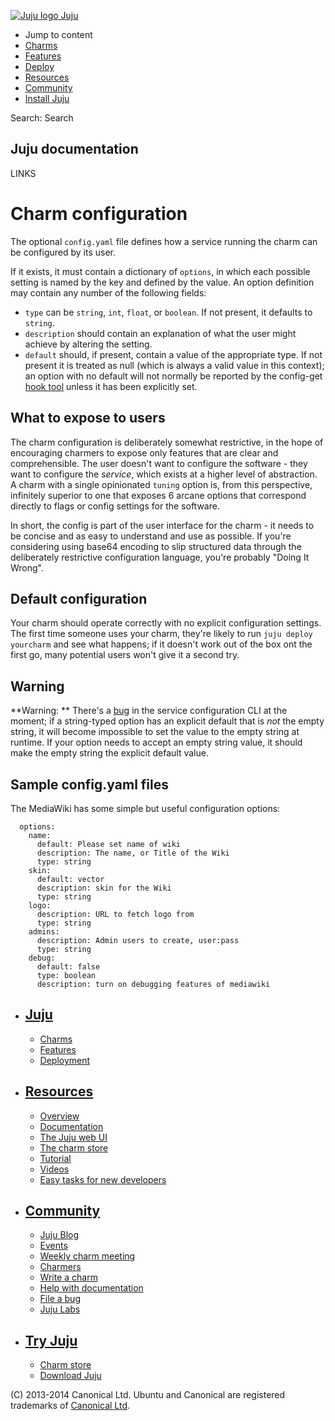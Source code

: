 [ ![Juju logo](//assets.ubuntu.com/sites/ubuntu/latest/u/img/logo.png) Juju
](https://juju.ubuntu.com/)

  - Jump to content
  - [Charms](https://juju.ubuntu.com/charms/)
  - [Features](https://juju.ubuntu.com/features/)
  - [Deploy](https://juju.ubuntu.com/deployment/)
  - [Resources](https://juju.ubuntu.com/resources/)
  - [Community](https://juju.ubuntu.com/community/)
  - [Install Juju](https://juju.ubuntu.com/download/)

Search: Search

## Juju documentation

LINKS

# Charm configuration

The optional `config.yaml` file defines how a service running the charm can be
configured by its user.

If it exists, it must contain a dictionary of `options`, in which each possible
setting is named by the key and defined by the value. An option definition may
contain any number of the following fields:

  - `type` can be `string`, `int`, `float`, or `boolean`. If not present, it defaults to `string`.
  - `description` should contain an explanation of what the user might achieve by altering the setting.
  - `default` should, if present, contain a value of the appropriate type. If not present it is treated as null (which is always a valid value in this context); an option with no default will not normally be reported by the config-get [hook tool](./authors-hook-environment.html) unless it has been explicitly set.

## What to expose to users

The charm configuration is deliberately somewhat restrictive, in the hope of
encouraging charmers to expose only features that are clear and comprehensible.
The user doesn't want to configure the software - they want to configure the
_service_, which exists at a higher level of abstraction. A charm with a single
opinionated `tuning` option is, from this perspective, infinitely superior to
one that exposes 6 arcane options that correspond directly to flags or config
settings for the software.

In short, the config is part of the user interface for the charm - it needs to
be concise and as easy to understand and use as possible. If you're considering
using base64 encoding to slip structured data through the deliberately
restrictive configuration language, you're probably "Doing It Wrong".

## Default configuration

Your charm should operate correctly with no explicit configuration settings. The
first time someone uses your charm, they're likely to run `juju deploy
yourcharm` and see what happens; if it doesn't work out of the box ont the first
go, many potential users won't give it a second try.

## Warning

**Warning: ** There's a [bug](https://bugs.launchpad.net/juju-core/+bug/1194945) in the service configuration CLI at the moment; if a string-typed option has an explicit default that is _not_ the empty string, it will become impossible to set the value to the empty string at runtime. If your option needs to accept an empty string value, it should make the empty string the explicit default value.

## Sample config.yaml files

The MediaWiki has some simple but useful configuration options:

      options:
        name:
          default: Please set name of wiki
          description: The name, or Title of the Wiki
          type: string
        skin:
          default: vector
          description: skin for the Wiki
          type: string
        logo:
          description: URL to fetch logo from
          type: string
        admins:
          description: Admin users to create, user:pass
          type: string
        debug:
          default: false
          type: boolean
          description: turn on debugging features of mediawiki

  - ## [Juju](/)

    - [Charms](/charms/)
    - [Features](/features/)
    - [Deployment](/deployment/)
  - ## [Resources](/resources/)

    - [Overview](/resources/overview/)
    - [Documentation](/docs/)
    - [The Juju web UI](/resources/juju-gui/)
    - [The charm store](/docs/authors-charm-store.html)
    - [Tutorial](/docs/getting-started.html#test)
    - [Videos](/resources/videos/)
    - [Easy tasks for new developers](/resources/easy-tasks-for-new-developers/)
  - ## [Community](/community)

    - [Juju Blog](/community/blog/)
    - [Events](/events/)
    - [Weekly charm meeting](/community/weekly-charm-meeting/)
    - [Charmers](/community/charmers/)
    - [Write a charm](/docs/authors-charm-writing.html)
    - [Help with documentation](/docs/contributing.html)
    - [File a bug](https://bugs.launchpad.net/juju-core/+filebug)
    - [Juju Labs](/communiy/labs/)
  - ## [Try Juju](https://jujucharms.com/sidebar/)

    - [Charm store](https://jujucharms.com/)
    - [Download Juju](/download/)

(C) 2013-2014 Canonical Ltd. Ubuntu and Canonical are registered trademarks of
[Canonical Ltd](http://www.canonical.com).

